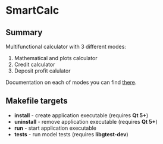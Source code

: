 # SmartCalc

## Summary

Multifunctional calculator with 3 different modes:

1. Mathematical and plots calculator
2. Credit calculator
3. Deposit profit calulator

Documentation on each of modes you can find [there](https://progbagger.github.io/smartcalc/index.html).

## Makefile targets

- **install** - create application executable (requires **Qt 5+**)
- **uninstall** - remove application executable (requires **Qt 5+**)
- **run** - start application executable
- **tests** - run model tests (requires **libgtest-dev**)

